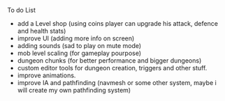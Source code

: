 To do List

- add a Level shop (using coins player can upgrade his attack, defence and health stats)
- improve UI (adding more info on screen)
- adding sounds (sad to play on mute mode)
- mob level scaling (for gameplay pourpose)
- dungeon chunks (for better performance and bigger dungeons)
- custom editor tools for dungeon creation, triggers and other stuff.
- improve animations.
- improve IA and pathfinding (navmesh or some other system, maybe i will create my own pathfinding system)
